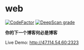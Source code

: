 # web

[![CodeFactor](https://www.codefactor.io/repository/github/mx-space/web/badge)](https://www.codefactor.io/repository/github/mx-space/web)
[![DeepScan grade](https://deepscan.io/api/teams/7938/projects/10822/branches/154495/badge/grade.svg)](https://deepscan.io/dashboard#view=project&tid=7938&pid=10822&bid=154495)

**你的下一个博客何必是博客**

Live Demo: <http://47.114.54.60:2323>
